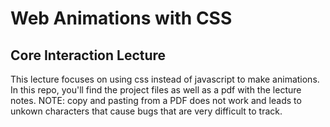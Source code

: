 # Web Animations with CSS 
## Core Interaction Lecture

This lecture focuses on using css instead of javascript to make animations. In this repo, you'll find the project files as well as a pdf with the lecture notes. NOTE: copy and pasting from a PDF does not work and leads to unkown characters that cause bugs that are very difficult to track.
